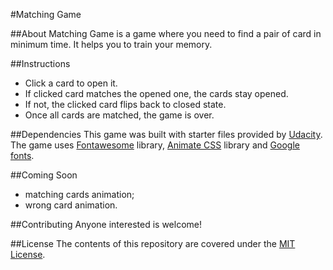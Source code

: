 #Matching Game

##About
Matching Game is a game where you need to find a pair of card in minimum time. 
It helps you to train your memory.

##Instructions
- Click a card to open it. 
- If clicked card matches the opened one, the cards stay opened. 
- If not, the clicked card flips back to closed state. 
- Once all cards are matched, the game is over.

##Dependencies
This game was built with starter files provided by [Udacity](https://github.com/udacity/fend-project-memory-game).
The game uses [Fontawesome](https://fontawesome.com/) library, [Animate CSS](https://daneden.github.io/animate.css/) library and [Google fonts](https://fonts.google.com/). 

##Coming Soon
- matching cards animation; 
- wrong card animation.

##Contributing
Anyone interested is welcome!

##License
The contents of this repository are covered under the [MIT License](License.txt).